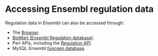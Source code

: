 # Accessing Ensembl regulation data

Regulation data in Ensembl can also be accessed through:

* The [Browser](https://www.youtube.com/watch?v=kEZQaeUnoAI&ab_channel=EnsemblHelpdesk).
* [BioMart (Ensembl Regulation database)](http://www.ensembl.org/info/data/biomart/index.html).
* Perl APIs, including the [Regulation API](http://www.ensembl.org/info/docs/api/funcgen/index.html).
* MySQL Ensembl [funcgen database](http://www.ensembl.org/info/docs/api/funcgen/funcgen_schema.html).